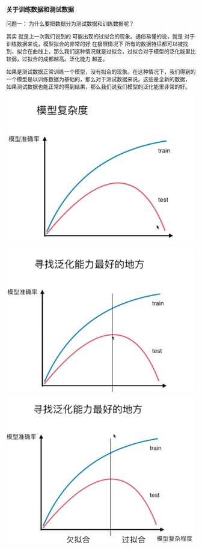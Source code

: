 ### 关于训练数据和测试数据

问题一： 为什么要把数据分为测试数据和训练数据呢？

其实 就是上一次我们说到的 可能出现的过拟合的现象。通俗易懂的说，就是 对于训练数据来说，模型拟合的非常的好
在极限情况下 所有的数据特征都可以被找到，拟合在曲线上，那么我们这种情况就是过拟合，过拟合对于模型的泛化能里比较弱，过拟合的成都越高。泛化能力
越差。

如果是测试数据正常训练一个模型，没有拟合的现象。在这种情况下，我们得到的一个模型是以训练数据为基础的，那么对于测试数据来说。这些是全新的数据，
如果测试数据也能正常的得到结果，那么我们说我们模型的泛化能里非常的好。

![img.png](img.png)

![img_1.png](img_1.png)

![img_2.png](img_2.png)